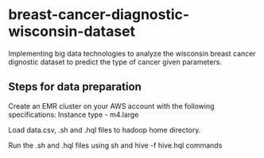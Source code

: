 # breast-cancer-diagnostic-wisconsin-dataset

Implementing big data technologies to analyze the wisconsin breast cancer dignostic dataset to predict the type of cancer given parameters.

## Steps for data preparation
Create an EMR cluster on your AWS account with the following specifications:
Instance type - m4.large

Load data.csv, .sh and .hql files to hadoop home directory.

Run the .sh and .hql files using sh and hive -f hive.hql commands
